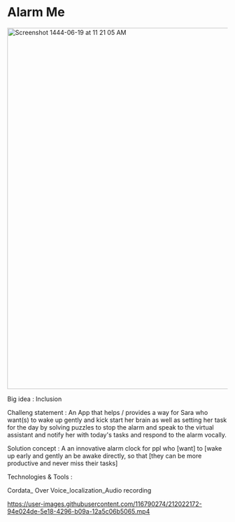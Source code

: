 # Alarm Me
<img width="826" alt="Screenshot 1444-06-19 at 11 21 05 AM" src="https://user-images.githubusercontent.com/116790274/212016275-f3d8f6aa-2d18-4b93-8b75-1e997cb8bcd9.png">

Big idea : 
Inclusion


Challeng statement : 
An App that helps / provides a way for Sara who want(s) to wake up gently and kick start her brain as well as setting her task for the day by solving puzzles to stop the alarm and speak to the virtual assistant and notify her with today's tasks and respond to the alarm vocally.


Solution concept : 
A an innovative alarm clock for ppl who [want] to [wake up early and gently an be awake directly, so that [they can be more productive and never miss their tasks]

Technologies & Tools : 

Cordata_ Over Voice_localization_Audio recording








https://user-images.githubusercontent.com/116790274/212022172-94e024de-5e18-4296-b09a-12a5c06b5065.mp4

